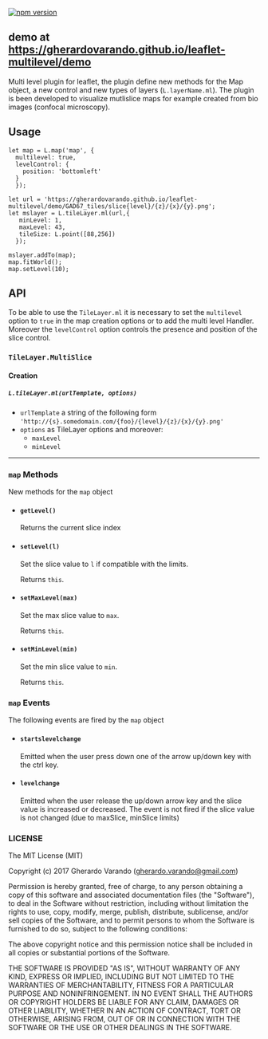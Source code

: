 [![npm version](https://badge.fury.io/js/leaflet-multilevel.svg)](https://badge.fury.io/js/leaflet-multilevel)

## demo at <https://gherardovarando.github.io/leaflet-multilevel/demo>

Multi level plugin for leaflet, the plugin define new methods for the Map object, a new control and new types of layers (``L.layerName.ml``).
The plugin is been developed to visualize mutlislice maps for example created from bio images (confocal microscopy).

## Usage

```
let map = L.map('map', {
  multilevel: true,
  levelControl: {
    position: 'bottomleft'
  }
  });

let url = 'https://gherardovarando.github.io/leaflet-multilevel/demo/GAD67_tiles/slice{level}/{z}/{x}/{y}.png';
let mslayer = L.tileLayer.ml(url,{
   minLevel: 1,
   maxLevel: 43,
   tileSize: L.point([88,256])
  });

mslayer.addTo(map);
map.fitWorld();
map.setLevel(10);

```

## API

To be able to use the ``TileLayer.ml`` it is necessary to set the ``multilevel`` option to ``true`` in the map creation options or to add the multi level Handler.
Moreover the ``levelControl`` option controls the presence and position of the slice control.

### ``TileLayer.MultiSlice``

#### Creation

##### ``L.tileLayer.ml(urlTemplate, options)``

- ``urlTemplate`` a string of the following form ``'http://{s}.somedomain.com/{foo}/{level}/{z}/{x}/{y}.png'``
- ``options`` as  TileLayer options and moreover:
  - ``maxLevel``
  - ``minLevel``


***
### `map` Methods

New methods for the ``map`` object

- #### ``getLevel()``
  Returns the current slice index

- #### ``setLevel(l)``
  Set the slice value to ``l`` if compatible with the limits.

  Returns ``this``.

- #### ``setMaxLevel(max)``
   Set the max slice value to ``max``.

   Returns ``this``.

- #### ``setMinLevel(min)``
  Set the min slice value to ``min``.

  Returns ``this``.

### `map` Events

The following events are fired by the ``map`` object

- #### ``startslevelchange``
  Emitted when the user press down one of the arrow up/down key with the ctrl key.

- #### ``levelchange``
   Emitted when the user release the up/down arrow key and the slice value is increased or decreased. The event is not fired if the slice value is not changed (due to maxSlice, minSlice limits)  


### LICENSE

The MIT License (MIT)

Copyright (c) 2017 Gherardo Varando (gherardo.varando@gmail.com)

Permission is hereby granted, free of charge, to any person obtaining a copy
of this software and associated documentation files (the "Software"), to deal
in the Software without restriction, including without limitation the rights
to use, copy, modify, merge, publish, distribute, sublicense, and/or sell
copies of the Software, and to permit persons to whom the Software is
furnished to do so, subject to the following conditions:

The above copyright notice and this permission notice shall be included in all
copies or substantial portions of the Software.

THE SOFTWARE IS PROVIDED "AS IS", WITHOUT WARRANTY OF ANY KIND, EXPRESS OR
IMPLIED, INCLUDING BUT NOT LIMITED TO THE WARRANTIES OF MERCHANTABILITY,
FITNESS FOR A PARTICULAR PURPOSE AND NONINFRINGEMENT. IN NO EVENT SHALL THE
AUTHORS OR COPYRIGHT HOLDERS BE LIABLE FOR ANY CLAIM, DAMAGES OR OTHER
LIABILITY, WHETHER IN AN ACTION OF CONTRACT, TORT OR OTHERWISE, ARISING FROM,
OUT OF OR IN CONNECTION WITH THE SOFTWARE OR THE USE OR OTHER DEALINGS IN THE
SOFTWARE.
